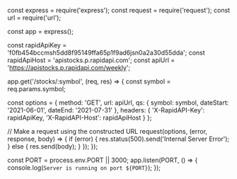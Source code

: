 const express = require('express');
const request = require('request');
const url = require('url');

const app = express();

const rapidApiKey = 'f0fb454bccmsh5dd8f95149ffa65p1f9ad6jsn0a2a30d55dda';
const rapidApiHost = 'apistocks.p.rapidapi.com';
const apiUrl = 'https://apistocks.p.rapidapi.com/weekly';

app.get('/stocks/:symbol', (req, res) => {
  const symbol = req.params.symbol;

  const options = {
    method: 'GET',
    url: apiUrl,
    qs: {
      symbol: symbol,
      dateStart: '2021-06-01',
      dateEnd: '2021-07-31'
    },
    headers: {
      'X-RapidAPI-Key': rapidApiKey,
      'X-RapidAPI-Host': rapidApiHost
    }
  };

  // Make a request using the constructed URL
  request(options, (error, response, body) => {
    if (error) {
      res.status(500).send('Internal Server Error');
    } else {
      res.send(body);
    }
  });
});

const PORT = process.env.PORT || 3000;
app.listen(PORT, () => {
  console.log(`Server is running on port ${PORT}`);
});




